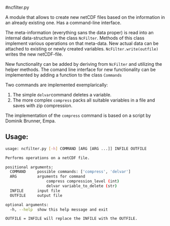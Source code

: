 #ncfilter.py

A module that allows to create new netCDF files based on the information in an
already existing one. Has a command-line interface.

The meta-information (everything sans the data proper) is read into an
internal data-structure in the class `NcFilter`. Methods of this class
implement various operations on that meta-data.  New actual data can
be attached to existing or newly created
variables. `NcFilter.write(outfile)` writes the new netCDF-file.

New functionality can be added by deriving from `NcFilter` and
utilizing the helper methods. The comand line interface for new
functionality can be implemented by adding a function to the class
`Commands`

Two commands are implemented exemplarically:
1. The simple `delvar`command deletes a variable.
2. The more complex `compress` packs all suitable variables in a file and saves
   with zip compression.

The implementation of the `compress` command is based on a script by
Dominik Brunner, Empa.

## Usage:

```bash
usage: ncfilter.py [-h] COMMAND [ARG [ARG ...]] INFILE OUTFILE

Performs operations on a netCDF file.

positional arguments:
  COMMAND     possible commands: ['compress', 'delvar']
  ARG         arguments for command
                  compress compression_level (int)
                  delvar variable_to_delete (str)
  INFILE      input file
  OUTFILE     output file

optional arguments:
  -h, --help  show this help message and exit

OUTFILE = INFILE will replace the INFILE with the OUTFILE.
```

